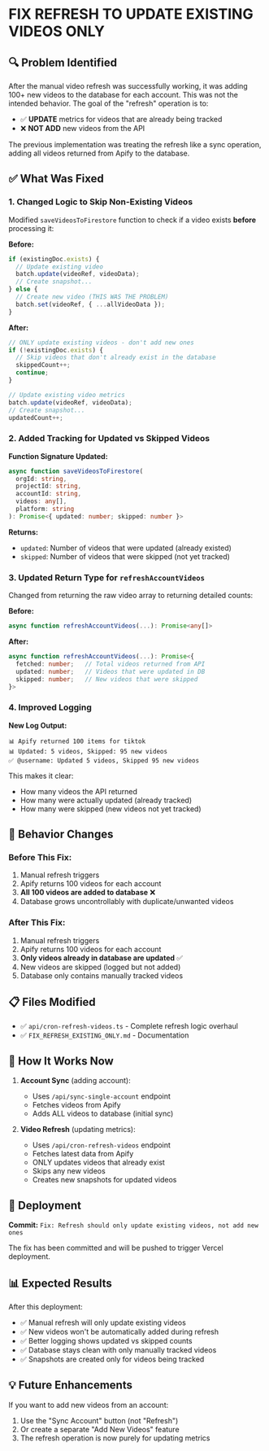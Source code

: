 # FIX REFRESH TO UPDATE EXISTING VIDEOS ONLY

## 🔍 Problem Identified

After the manual video refresh was successfully working, it was adding 100+ new videos to the database for each account. This was not the intended behavior. The goal of the "refresh" operation is to:
- ✅ **UPDATE** metrics for videos that are already being tracked
- ❌ **NOT ADD** new videos from the API

The previous implementation was treating the refresh like a sync operation, adding all videos returned from Apify to the database.

## ✅ What Was Fixed

### 1. Changed Logic to Skip Non-Existing Videos

Modified `saveVideosToFirestore` function to check if a video exists **before** processing it:

**Before:**
```typescript
if (existingDoc.exists) {
  // Update existing video
  batch.update(videoRef, videoData);
  // Create snapshot...
} else {
  // Create new video (THIS WAS THE PROBLEM)
  batch.set(videoRef, { ...allVideoData });
}
```

**After:**
```typescript
// ONLY update existing videos - don't add new ones
if (!existingDoc.exists) {
  // Skip videos that don't already exist in the database
  skippedCount++;
  continue;
}

// Update existing video metrics
batch.update(videoRef, videoData);
// Create snapshot...
updatedCount++;
```

### 2. Added Tracking for Updated vs Skipped Videos

**Function Signature Updated:**
```typescript
async function saveVideosToFirestore(
  orgId: string,
  projectId: string,
  accountId: string,
  videos: any[],
  platform: string
): Promise<{ updated: number; skipped: number }>
```

**Returns:**
- `updated`: Number of videos that were updated (already existed)
- `skipped`: Number of videos that were skipped (not yet tracked)

### 3. Updated Return Type for `refreshAccountVideos`

Changed from returning the raw video array to returning detailed counts:

**Before:**
```typescript
async function refreshAccountVideos(...): Promise<any[]>
```

**After:**
```typescript
async function refreshAccountVideos(...): Promise<{
  fetched: number;   // Total videos returned from API
  updated: number;   // Videos that were updated in DB
  skipped: number;   // New videos that were skipped
}>
```

### 4. Improved Logging

**New Log Output:**
```
📊 Apify returned 100 items for tiktok
📊 Updated: 5 videos, Skipped: 95 new videos
✅ @username: Updated 5 videos, Skipped 95 new videos
```

This makes it clear:
- How many videos the API returned
- How many were actually updated (already tracked)
- How many were skipped (new videos not yet tracked)

## 🎯 Behavior Changes

### Before This Fix:
1. Manual refresh triggers
2. Apify returns 100 videos for each account
3. **All 100 videos are added to database** ❌
4. Database grows uncontrollably with duplicate/unwanted videos

### After This Fix:
1. Manual refresh triggers
2. Apify returns 100 videos for each account
3. **Only videos already in database are updated** ✅
4. New videos are skipped (logged but not added)
5. Database only contains manually tracked videos

## 📋 Files Modified

- ✅ `api/cron-refresh-videos.ts` - Complete refresh logic overhaul
- ✅ `FIX_REFRESH_EXISTING_ONLY.md` - Documentation

## 🔧 How It Works Now

1. **Account Sync** (adding account):
   - Uses `/api/sync-single-account` endpoint
   - Fetches videos from Apify
   - Adds ALL videos to database (initial sync)

2. **Video Refresh** (updating metrics):
   - Uses `/api/cron-refresh-videos` endpoint
   - Fetches latest data from Apify
   - ONLY updates videos that already exist
   - Skips any new videos
   - Creates new snapshots for updated videos

## 🚀 Deployment

**Commit:** `Fix: Refresh should only update existing videos, not add new ones`

The fix has been committed and will be pushed to trigger Vercel deployment.

## 📊 Expected Results

After this deployment:
- ✅ Manual refresh will only update existing videos
- ✅ New videos won't be automatically added during refresh
- ✅ Better logging shows updated vs skipped counts
- ✅ Database stays clean with only manually tracked videos
- ✅ Snapshots are created only for videos being tracked

## 💡 Future Enhancements

If you want to add new videos from an account:
1. Use the "Sync Account" button (not "Refresh")
2. Or create a separate "Add New Videos" feature
3. The refresh operation is now purely for updating metrics

